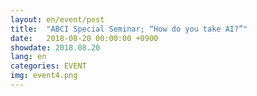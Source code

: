 ```yaml
---
layout: en/event/post
title:  "ABCI Special Seminar; “How do you take AI?”"
date:   2018-08-20 00:00:00 +0900
showdate: 2018.08.20
lang: en
categories: EVENT
img: event4.png
---
```

